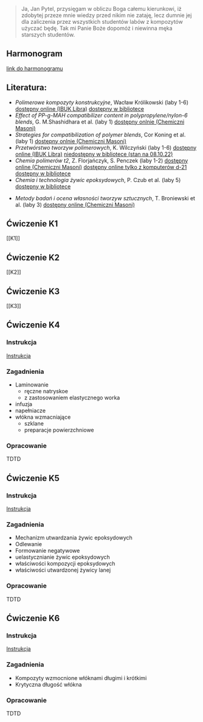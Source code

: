 >Ja, Jan Pytel, przysięgam w obliczu Boga całemu kierunkowi, iż zdobytej przeze mnie wiedzy przed nikim nie zataję, lecz dumnie jej dla zaliczenia przez wszystkich studentów labów z kompozytów użyczać będę. Tak mi Panie Boże dopomóż i niewinna męka starszych studentów.

## Harmonogram

[link do harmonogramu](https://docs.google.com/document/d/1WmF3xwGMI7GNQjyykVq3xwWLQV9ZXG56/edit?usp=sharing&ouid=108855530762561516232&rtpof=true&sd=true)

## Literatura:

* *Polimerowe kompozyty konstrukcyjne*, Wacław Królikowski (laby 1-6)
[dostępny online (IBUK Libra)](http://han.bg.pwr.edu.pl/han/ibuk/https/libra.ibuk.pl/reader/polimerowe-kompozyty-konstrukcyjne-waclaw-krolikowski-195507)
[dostępny w bibliotece](https://primo.bg.pwr.edu.pl/primo_library/libweb/action/display.do?tabs=detailsTab&ct=display&fn=search&doc=48TUR_TUR01000176890&indx=2&recIds=48TUR_TUR01000176890&recIdxs=1&elementId=1&renderMode=poppedOut&displayMode=full&frbrVersion=&frbrSourceidDisplay=48TUR_TUR01&frbrIssnDisplay=&vl(1UI0)=contains&dscnt=0&frbrRecordsSource=Primo+Local&vid=48TUR_VIEW&mode=Basic&lastPag=&rfnGrp=frbr&frbrJtitleDisplay=&tab=all_tab&dstmp=1665248098338&frbg=46783942&lastPagIndx=2&frbrSrt=date&frbrEissnDisplay=&scp.scps=scope%3A%2848TUR_TUR03%29%2Cscope%3A%2848TUR_baztech%29%2Cscope%3A%2848TUR_TUR01%29%2Cscope%3A%2848TUR_dlibra%29%2Cscope%3A%2848TUR_ejournals%29%2Cprimo_central_multiple_fe&tb=t&cs=frb&fctV=46783942&srt=rank&fctN=facet_frbrgroupid&dum=true&vl(freeText0)=Polimerowe%20kompozyty%20konstrukcyjne)
* *Effect of PP-g-MAH compatibilizer content in polypropylene/nylon-6 blends*, G. M.Shashidhara et al. (laby 1)
[dostępny onlnie (Chemiczni Masoni)](https://drive.google.com/file/d/1cm_NmPnas9BLPl5BCAhku8RSRQiDF7xj/view?usp=sharing)
* *Strategies for compatibilization of polymer blends*, Cor Koning et al. (laby 1)
[dostępny onlnie (Chemiczni Masoni)](https://drive.google.com/file/d/1HkpOR3jOUN8ramZTGAZDWxjDq2WK8GAi/view?usp=sharing)
* *Przetwórstwo tworzyw polimerowych*, K. Wilczyński (laby 1-6)
[dostępny online (IBUK Libra)](http://han.bg.pwr.edu.pl/han/ibuk/https/libra.ibuk.pl/reader/przetworstwo-tworzyw-polimerowych-krzysztof-wilczynski-224295)
[niedostępny w bibliotece (stan na 08.10.22)](https://primo.bg.pwr.edu.pl/primo_library/libweb/action/display.do?tabs=detailsTab&ct=display&fn=search&doc=48TUR_TUR01000215706&indx=2&recIds=48TUR_TUR01000215706&recIdxs=1&elementId=1&renderMode=poppedOut&displayMode=full&frbrVersion=&frbg=&&vl(1UI0)=contains&dscnt=0&scp.scps=scope%3A%2848TUR_TUR03%29%2Cscope%3A%2848TUR_baztech%29%2Cscope%3A%2848TUR_TUR01%29%2Cscope%3A%2848TUR_dlibra%29%2Cscope%3A%2848TUR_ejournals%29%2Cprimo_central_multiple_fe&tb=t&vid=48TUR_VIEW&mode=Basic&srt=rank&tab=all_tab&dum=true&vl(freeText0)=Przetw%C3%B3rstwo%20tworzyw%20polimerowych&dstmp=1665248193074)
* *Chemia polimerów t2*, Z. Florjańczyk, S. Penczek (laby 1-2)
[dostępny online (Chemiczni Masoni)](https://drive.google.com/file/d/1uS3Ta1wHVwIeE-2IEUF-nsAhUkQoqZ6I/view?usp=sharing)
[dostępny online tylko z komputerów d-21](http://sfx.bg.pwr.wroc.pl/sfxlcl41?ctx_ver=Z39.88-2004&ctx_enc=info:ofi/enc:UTF-8&ctx_tim=2022-10-08T18%3A24%3A27IST&url_ver=Z39.88-2004&url_ctx_fmt=infofi/fmt:kev:mtx:ctx&rfr_id=info:sid/primo.exlibrisgroup.com:primo3-Journal-48TUR_ejournals&rft_val_fmt=info:ofi/fmt:kev:mtx:book&rft.genre=book&rft.atitle=&rft.jtitle=&rft.btitle=Chemia%20polimer%C3%B3w%20:%20praca%20zbiorowa.%20T.%202,%20Podstawowe%20polimery%20syntetyczne%20i%20ich%20zastosowania&rft.aulast=Florja%C5%84czyk&rft.auinit=&rft.auinit1=&rft.auinitm=&rft.ausuffix=&rft.au=&rft.aucorp=&rft.volume=&rft.issue=&rft.part=&rft.quarter=&rft.ssn=&rft.spage=&rft.epage=&rft.pages=&rft.artnum=&rft.issn=&rft.eissn=&rft.isbn=83-7207-368-6&rft.sici=&rft.coden=&rft_id=info:doi/&rft.object_id=67010000000356590&svc_val_fmt=info:ofi/fmt:kev:mtx:sch_svc&svc.fulltext=yes&rft_dat=%3C48TUR_ejournals%3E67010000000356590%3C/48TUR_ejournals%3E%3Cgrp_id%3E50692795%3C/grp_id%3E%3Coa%3E%3C/oa%3E%3Curl%3E%3C/url%3E&rft.eisbn=&rft_id=info:oai/&rft_pqid=&rft_id=info:pmid/)
[dostępny w bibliotece](https://primo.bg.pwr.edu.pl/primo_library/libweb/action/display.do?tabs=detailsTab&ct=display&fn=search&doc=48TUR_TUR01000092385&indx=2&recIds=48TUR_TUR01000092385&recIdxs=1&elementId=1&renderMode=poppedOut&displayMode=full&frbrVersion=&frbg=&&vl(1UI0)=contains&dscnt=0&scp.scps=scope%3A%2848TUR_TUR03%29%2Cscope%3A%2848TUR_baztech%29%2Cscope%3A%2848TUR_TUR01%29%2Cscope%3A%2848TUR_dlibra%29%2Cscope%3A%2848TUR_ejournals%29%2Cprimo_central_multiple_fe&tb=t&vid=48TUR_VIEW&mode=Basic&srt=rank&tab=all_tab&dum=true&vl(freeText0)=Chemia%20polimer%C3%B3w%20T%202&dstmp=1665247123787)
* *Chemia i technologia żywic epoksydowych*, P. Czub et al. (laby 5)
[dostępny w bibliotece](https://primo.bg.pwr.edu.pl/primo_library/libweb/action/display.do?tabs=detailsTab&ct=display&fn=search&doc=48TUR_TUR01000106246&indx=1&recIds=48TUR_TUR01000106246&recIdxs=0&elementId=0&renderMode=poppedOut&displayMode=full&frbrVersion=&frbg=&&vl(1UI0)=contains&dscnt=0&scp.scps=scope%3A%2848TUR_TUR03%29%2Cscope%3A%2848TUR_baztech%29%2Cscope%3A%2848TUR_TUR01%29%2Cscope%3A%2848TUR_dlibra%29%2Cscope%3A%2848TUR_ejournals%29%2Cprimo_central_multiple_fe&tb=t&vid=48TUR_VIEW&mode=Basic&srt=rank&tab=all_tab&dum=true&vl(freeText0)=Chemia%20i%20technologia%20%C5%BCywic%20epoksydowych&dstmp=1665247026654)
- *Metody badań i ocena własności tworzyw sztucznych*, T. Broniewski et al. (laby 3)
[dostępny online (Chemiczni Masoni)](https://drive.google.com/file/d/19MvCGHGrlcKNLjOhcn8MJvUwWOKCR_9M/view?usp=sharing)

## Ćwiczenie K1

[[K1]]

## Ćwiczenie K2

[[K2]]

## Ćwiczenie K3

[[K3]]

## Ćwiczenie K4


### Instrukcja

[Instrukcja](https://drive.google.com/file/d/1zgSHUHo18icaLfeqEEDb4pl71S-P2-Cv/view?usp=sharing)

### Zagadnienia

* Laminowanie
    * ręczne natryskoe
    * z zastosowaniem elastycznego worka
* infuzja
* napełniacze
* włókna wzmacniające
    * szklane
    * preparacje powierzchniowe

### Opracowanie
TDTD

## Ćwiczenie K5

### Instrukcja

[Instrukcja](https://drive.google.com/file/d/19Gej9uxRmTdozi0fHriZ8mSSDPk6izTY/view?usp=sharing)

### Zagadnienia

* Mechanizm utwardzania żywic epoksydowych
* Odlewanie
* Formowanie negatywowe
* uelastycznianie żywic epoksydowych
* właściwości kompozycji epoksydowych
* właściwości utwardzonej żywicy lanej

### Opracowanie

TDTD

## Ćwiczenie K6

### Instrukcja

[Instrukcja](https://drive.google.com/file/d/1Ilxsjpmyc8BaopESKmI1KrJC7uZsFhHR/view?usp=sharing)

### Zagadnienia

* Kompozyty wzmocnione włóknami długimi i krótkimi
* Krytyczna długość włókna

### Opracowanie

TDTD

